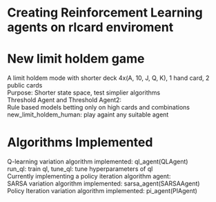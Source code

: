 # Creating Reinforcement Learning agents on rlcard enviroment		

# New limit holdem game
A limit holdem mode with shorter deck 4x(A, 10, J, Q, K), 1 hand card, 2 public cards		
Purpose: Shorter state space, test simplier algorithms		
Threshold Agent and Threshold Agent2:		
Rule based models betting only on high cards and combinations
new_limit_holdem_human: play againt any suitable agent
		
# Algorithms Implemented
Q-learning variation algorithm implemented: ql_agent(QLAgent)				
run_ql: train ql, tune_ql: tune hyperparameters of ql			
Currently implementing a policy iteration algorithm agent: 			
SARSA variation algorithm implemented: sarsa_agent(SARSAAgent)						
Policy Iteration variation algorithm implemented: pi_agent(PIAgent)				
